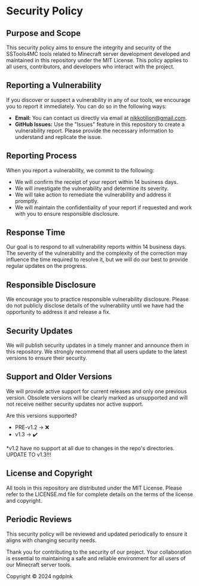 # Security Policy

## Purpose and Scope
This security policy aims to ensure the integrity and security of the SSTools4MC tools related to Minecraft server development developed and maintained in this repository under the MIT License. This policy applies to all users, contributors, and developers who interact with the project.

## Reporting a Vulnerability
If you discover or suspect a vulnerability in any of our tools, we encourage you to report it immediately. You can do so in the following ways:

- **Email:** You can contact us directly via email at [nikkotilion@gmail.com](mailto:nikkotilion@gmail.com).
- **GitHub Issues:** Use the "Issues" feature in this repository to create a vulnerability report. Please provide the necessary information to understand and replicate the issue.

## Reporting Process
When you report a vulnerability, we commit to the following:

- We will confirm the receipt of your report within 14 business days.
- We will investigate the vulnerability and determine its severity.
- We will take action to remediate the vulnerability and address it promptly.
- We will maintain the confidentiality of your report if requested and work with you to ensure responsible disclosure.

## Response Time
Our goal is to respond to all vulnerability reports within 14 business days. The severity of the vulnerability and the complexity of the correction may influence the time required to resolve it, but we will do our best to provide regular updates on the progress.

## Responsible Disclosure
We encourage you to practice responsible vulnerability disclosure. Please do not publicly disclose details of the vulnerability until we have had the opportunity to address it and release a fix.

## Security Updates
We will publish security updates in a timely manner and announce them in this repository. We strongly recommend that all users update to the latest versions to ensure their security.

## Support and Older Versions
We will provide active support for current releases and only one previous version. Obsolete versions will be clearly marked as unsupported and will not receive neither security updates nor active support.

Are this versions supported?
- PRE-v1.2 → :x:
- v1.3 → ✔️

*v1.2 have no support at all due to changes in the repo's directories. UPDATE TO v1.3!!!

## License and Copyright
All tools in this repository are distributed under the MIT License. Please refer to the LICENSE.md file for complete details on the terms of the license and copyright.

## Periodic Reviews
This security policy will be reviewed and updated periodically to ensure it aligns with changing security needs.

Thank you for contributing to the security of our project. Your collaboration is essential to maintaining a safe and reliable environment for all users of our Minecraft server tools.

Copyright © 2024 ngdplnk
